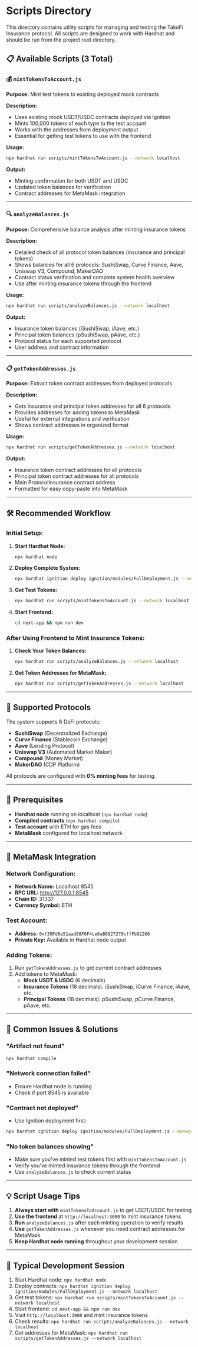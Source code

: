 # Scripts Directory

This directory contains utility scripts for managing and testing the TakoFi Insurance protocol. All scripts are designed to work with Hardhat and should be run from the project root directory.

## 📋 Available Scripts (3 Total)

### 💰 `mintTokensToAccount.js`

**Purpose:** Mint test tokens to existing deployed mock contracts

**Description:**

- Uses existing mock USDT/USDC contracts deployed via Ignition
- Mints 100,000 tokens of each type to the test account
- Works with the addresses from deployment output
- Essential for getting test tokens to use with the frontend

**Usage:**

```bash
npx hardhat run scripts/mintTokensToAccount.js --network localhost
```

**Output:**

- Minting confirmation for both USDT and USDC
- Updated token balances for verification
- Contract addresses for MetaMask integration

---

### 🔍 `analyzeBalances.js`

**Purpose:** Comprehensive balance analysis after minting insurance tokens

**Description:**

- Detailed check of all protocol token balances (insurance and principal tokens)
- Shows balances for all 6 protocols: SushiSwap, Curve Finance, Aave, Uniswap V3, Compound, MakerDAO
- Contract status verification and complete system health overview
- Use after minting insurance tokens through the frontend

**Usage:**

```bash
npx hardhat run scripts/analyzeBalances.js --network localhost
```

**Output:**

- Insurance token balances (iSushiSwap, iAave, etc.)
- Principal token balances (pSushiSwap, pAave, etc.)
- Protocol status for each supported protocol
- User address and contract information

---

### 📋 `getTokenAddresses.js`

**Purpose:** Extract token contract addresses from deployed protocols

**Description:**

- Gets insurance and principal token addresses for all 6 protocols
- Provides addresses for adding tokens to MetaMask
- Useful for external integrations and verification
- Shows contract addresses in organized format

**Usage:**

```bash
npx hardhat run scripts/getTokenAddresses.js --network localhost
```

**Output:**

- Insurance token contract addresses for all protocols
- Principal token contract addresses for all protocols
- Main ProtocolInsurance contract address
- Formatted for easy copy-paste into MetaMask

---

## 🛠 **Recommended Workflow**

### **Initial Setup:**

1. **Start Hardhat Node:**

   ```bash
   npx hardhat node
   ```

2. **Deploy Complete System:**

   ```bash
   npx hardhat ignition deploy ignition/modules/FullDeployment.js --network localhost
   ```

3. **Get Test Tokens:**

   ```bash
   npx hardhat run scripts/mintTokensToAccount.js --network localhost
   ```

4. **Start Frontend:**
   ```bash
   cd next-app && npm run dev
   ```

### **After Using Frontend to Mint Insurance Tokens:**

1. **Check Your Token Balances:**

   ```bash
   npx hardhat run scripts/analyzeBalances.js --network localhost
   ```

2. **Get Token Addresses for MetaMask:**
   ```bash
   npx hardhat run scripts/getTokenAddresses.js --network localhost
   ```

---

## 🎯 **Supported Protocols**

The system supports 6 DeFi protocols:

- **SushiSwap** (Decentralized Exchange)
- **Curve Finance** (Stablecoin Exchange)
- **Aave** (Lending Protocol)
- **Uniswap V3** (Automated Market Maker)
- **Compound** (Money Market)
- **MakerDAO** (CDP Platform)

All protocols are configured with **0% minting fees** for testing.

---

## 🔧 **Prerequisites**

- **Hardhat node** running on localhost (`npx hardhat node`)
- **Compiled contracts** (`npx hardhat compile`)
- **Test account** with ETH for gas fees
- **MetaMask** configured for localhost network

---

## 📱 **MetaMask Integration**

### **Network Configuration:**

- **Network Name:** Localhost 8545
- **RPC URL:** http://127.0.0.1:8545
- **Chain ID:** 31337
- **Currency Symbol:** ETH

### **Test Account:**

- **Address:** `0xf39Fd6e51aad88F6F4ce6aB8827279cffFb92266`
- **Private Key:** Available in Hardhat node output

### **Adding Tokens:**

1. Run `getTokenAddresses.js` to get current contract addresses
2. Add tokens to MetaMask:
   - **Mock USDT & USDC** (6 decimals)
   - **Insurance Tokens** (18 decimals): iSushiSwap, iCurve Finance, iAave, etc.
   - **Principal Tokens** (18 decimals): pSushiSwap, pCurve Finance, pAave, etc.

---

## 🐛 **Common Issues & Solutions**

### **"Artifact not found"**

```bash
npx hardhat compile
```

### **"Network connection failed"**

- Ensure Hardhat node is running
- Check if port 8545 is available

### **"Contract not deployed"**

- Use Ignition deployment first:

```bash
npx hardhat ignition deploy ignition/modules/FullDeployment.js --network localhost
```

### **"No token balances showing"**

- Make sure you've minted test tokens first with `mintTokensToAccount.js`
- Verify you've minted insurance tokens through the frontend
- Use `analyzeBalances.js` to check current status

---

## 💡 **Script Usage Tips**

1. **Always start with** `mintTokensToAccount.js` to get USDT/USDC for testing
2. **Use the frontend** at `http://localhost:3000` to mint insurance tokens
3. **Run** `analyzeBalances.js` after each minting operation to verify results
4. **Use** `getTokenAddresses.js` whenever you need contract addresses for MetaMask
5. **Keep Hardhat node running** throughout your development session

---

## 🔄 **Typical Development Session**

1. Start Hardhat node: `npx hardhat node`
2. Deploy contracts: `npx hardhat ignition deploy ignition/modules/FullDeployment.js --network localhost`
3. Get test tokens: `npx hardhat run scripts/mintTokensToAccount.js --network localhost`
4. Start frontend: `cd next-app && npm run dev`
5. Visit `http://localhost:3000` and mint insurance tokens
6. Check results: `npx hardhat run scripts/analyzeBalances.js --network localhost`
7. Get addresses for MetaMask: `npx hardhat run scripts/getTokenAddresses.js --network localhost`
